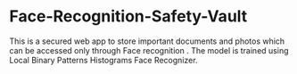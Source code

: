 # Face-Recognition-Safety-Vault
This is a secured web app to store important documents and photos which can be accessed only through Face recognition . The model is trained using Local Binary Patterns Histograms Face Recognizer.
